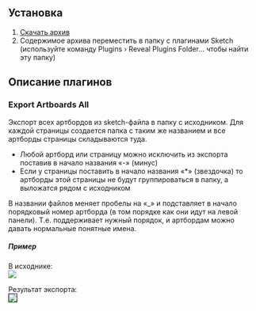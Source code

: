 ## Установка

1. [Скачать архив](https://github.com/Falkeyn/sketch-plugins/archive/master.zip)
2. Содержимое архива переместить в папку с плагинами Sketch<br />(используйте команду Plugins › Reveal Plugins Folder… чтобы найти эту папку)

## Описание плагинов

### Export Artboards All

Экспорт всех артбордов из sketch-файла в папку с исходником. Для каждой страницы создается папка с таким же названием и все артборды страницы складываются туда.

- Любой артборд или страницу можно исключить из экспорта поставив в начало названия «-» (минус)
- Если у страницы поставить в начало названия «*» (звездочка) то артборды этой страницы не будут группироваться в папку, а выложатся рядом с исходником

В названии файлов меняет пробелы на «_» и подставляет в начало порядковый номер артборда (в том порядке как они идут на левой панели). Т.е. поддерживает нужный порядок, и артбордам можно давать нормальные понятные имена.

##### Пример

В исходнике:<br />
<img src="https://dl.dropboxusercontent.com/u/3240668/sketch/exportall-layers.png">

Результат экспорта:<br />
<img src="https://dl.dropboxusercontent.com/u/3240668/sketch/exportall-filelist.png" border="1">


